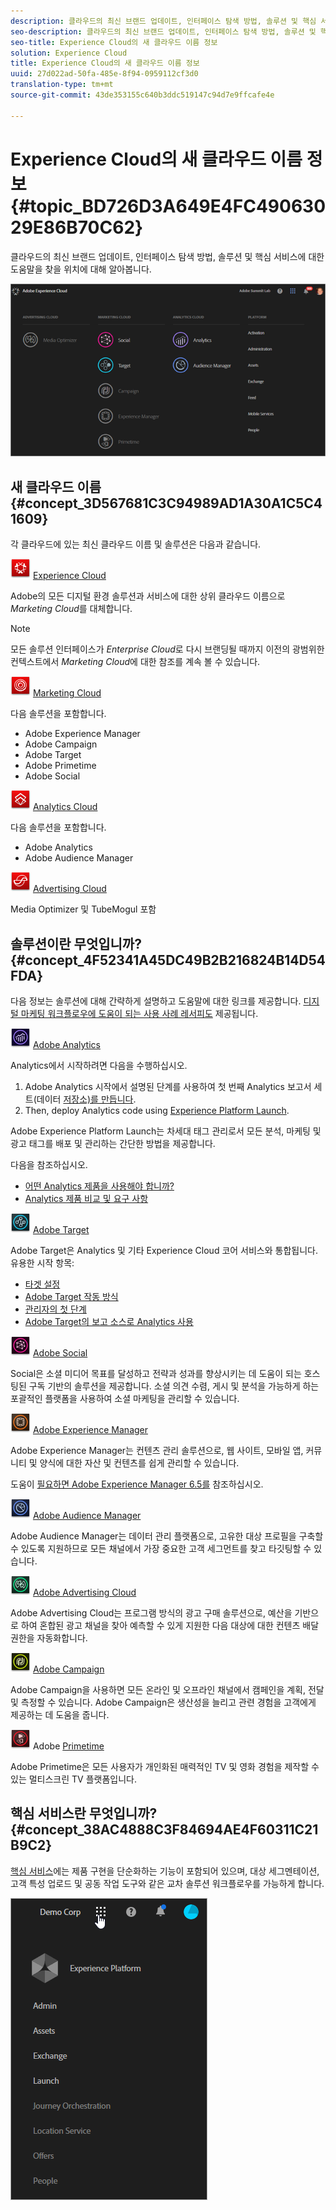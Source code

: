 ```yaml
---
description: 클라우드의 최신 브랜드 업데이트, 인터페이스 탐색 방법, 솔루션 및 핵심 서비스에 대한 도움말을 찾을 위치에 대해 알아봅니다.
seo-description: 클라우드의 최신 브랜드 업데이트, 인터페이스 탐색 방법, 솔루션 및 핵심 서비스에 대한 도움말을 찾을 위치에 대해 알아봅니다.
seo-title: Experience Cloud의 새 클라우드 이름 정보
solution: Experience Cloud
title: Experience Cloud의 새 클라우드 이름 정보
uuid: 27d022ad-50fa-485e-8f94-0959112cf3d0
translation-type: tm+mt
source-git-commit: 43de353155c640b3ddc519147c94d7e9ffcafe4e

---
```



# Experience Cloud의 새 클라우드 이름 정보 {#topic_BD726D3A649E4FC49063029E86B70C62}

클라우드의 최신 브랜드 업데이트, 인터페이스 탐색 방법, 솔루션 및 핵심 서비스에 대한 도움말을 찾을 위치에 대해 알아봅니다.

![](assets/cloud-pulldown.png)

## 새 클라우드 이름 {#concept_3D567681C3C94989AD1A30A1C5C41609}

각 클라우드에 있는 최신 클라우드 이름 및 솔루션은 다음과 같습니다.

![](assets/experience_cloud_appicon_32.png) [Experience Cloud](https://www.adobe.com/experience-cloud.html?promoid=FZPQZ2HS&mv=other)

Adobe의 모든 디지털 환경 솔루션과 서비스에 대한 상위 클라우드 이름으로 *Marketing Cloud*&#x200B;를 대체합니다.

>[!NOTE]
>
>모든 솔루션 인터페이스가 *Enterprise Cloud*&#x200B;로 다시 브랜딩될 때까지 이전의 광범위한 컨텍스트에서 *Marketing Cloud*&#x200B;에 대한 참조를 계속 볼 수 있습니다.

![](assets/marketingcloud_32.png) [Marketing Cloud](https://www.adobe.com/marketing-cloud.html)

다음 솔루션을 포함합니다.

* Adobe Experience Manager
* Adobe Campaign
* Adobe Target
* Adobe Primetime
* Adobe Social

![](assets/analyticscloud_appicon_32.png) [Analytics Cloud](https://www.adobe.com/data-analytics-cloud.html)

다음 솔루션을 포함합니다.

* Adobe Analytics
* Adobe Audience Manager

![](assets/advertisingcloud_appicon_32.png) [Advertising Cloud](https://www.adobe.com/advertising-cloud.html)

Media Optimizer 및 TubeMogul 포함

## 솔루션이란 무엇입니까? {#concept_4F52341A45DC49B2B216824B14D54FDA}

다음 정보는 솔루션에 대해 간략하게 설명하고 도움말에 대한 링크를 제공합니다. [디지털 마케팅 워크플로우에 도움이 되는 사용 사례 레서피도](https://helpx.adobe.com/marketing-cloud/how-to/use-cases.html) 제공됩니다.

![](assets/mc_analytics_32.png) [Adobe Analytics](https://docs.adobe.com/content/help/en/analytics/landing/home.html)

Analytics에서 시작하려면 다음을 수행하십시오.

1. Adobe Analytics 시작에서 설명된 단계를 사용하여 첫 번째 Analytics 보고서 세트(데이터 [저장소)를 만듭니다](https://docs.adobe.com/content/help/en/analytics/analyze/analysis-workspace/home.html).
1. Then, deploy Analytics code using [Experience Platform Launch](https://docs.adobe.com/content/help/en/launch/using/intro/get-started/quick-start.html).

Adobe Experience Platform Launch는 차세대 태그 관리로서 모든 분석, 마케팅 및 광고 태그를 배포 및 관리하는 간단한 방법을 제공합니다.

다음을 참조하십시오.

* [어떤 Analytics 제품을 사용해야 합니까?](https://docs.adobe.com/content/help/en/analytics/admin/admin-overview/which-analytics-tool.html)
* [Analytics 제품 비교 및 요구 사항](https://docs.adobe.com/content/help/en/analytics/admin/admin-overview/analytics-product-comparison.html)

![](assets/mc_target_32.png) [Adobe Target](https://docs.adobe.com/content/help/en/target/using/target-home.html)

Adobe Target은 Analytics 및 기타 Experience Cloud 코어 서비스와 통합됩니다. 유용한 시작 항목:

* [타겟 설정](https://docs.adobe.com/content/help/en/target/using/administer/administrating-target.html)
* [Adobe Target 작동 방식](https://docs.adobe.com/content/help/en/target/using/introduction/how-target-works.html)
* [관리자의 첫 단계](https://docs.adobe.com/content/help/en/target/using/administer/start-target.html)
* [Adobe Target의 보고 소스로 Analytics 사용](https://docs.adobe.com/content/help/en/target/using/integrate/a4t/a4t.html)

![](assets/mc_social_32.png) [Adobe Social](https://docs.adobe.com/content/help/en/social/using/home.html)

Social은 소셜 미디어 목표를 달성하고 전략과 성과를 향상시키는 데 도움이 되는 호스팅된 구독 기반의 솔루션을 제공합니다. 소셜 의견 수렴, 게시 및 분석을 가능하게 하는 포괄적인 플랫폼을 사용하여 소셜 마케팅을 관리할 수 있습니다.

![](assets/mc_experiencemanager_32.png) [Adobe Experience Manager](https://helpx.adobe.com/support/experience-manager/6-5.html)

Adobe Experience Manager는 컨텐츠 관리 솔루션으로, 웹 사이트, 모바일 앱, 커뮤니티 및 양식에 대한 자산 및 컨텐츠를 쉽게 관리할 수 있습니다.

도움이 [필요하면 Adobe Experience Manager 6.5를](https://helpx.adobe.com/support/experience-manager/6-5.html) 참조하십시오.

![](assets/mc_audiencemanager_32.png) [Adobe Audience Manager](https://docs.adobe.com/content/help/en/audience-manager/user-guide/aam-home.html)

Adobe Audience Manager는 데이터 관리 플랫폼으로, 고유한 대상 프로필을 구축할 수 있도록 지원하므로 모든 채널에서 가장 중요한 고객 세그먼트를 찾고 타깃팅할 수 있습니다.

![](assets/mc_optimize_32.png) [Adobe Advertising Cloud](https://docs.adobe.com/content/help/en/release-notes/experience-cloud/current.html#adcloud)

Adobe Advertising Cloud는 프로그램 방식의 광고 구매 솔루션으로, 예산을 기반으로 하여 혼합된 광고 채널을 찾아 예측할 수 있게 지원한 다음 대상에 대한 컨텐츠 배달 권한을 자동화합니다.

![](assets/mc_campaign_32.png) [Adobe Campaign](https://docs.adobe.com/content/help/en/campaign-standard/using/getting-started/about-adobe-campaign/campaign-orchestration.html)

Adobe Campaign을 사용하면 모든 온라인 및 오프라인 채널에서 캠페인을 계획, 전달 및 측정할 수 있습니다. Adobe Campaign은 생산성을 늘리고 관련 경험을 고객에게 제공하는 데 도움을 줍니다.

![](assets/primetime_app_32.png) Adobe [Primetime](https://help.adobe.com/en_US/primetime/)

Adobe Primetime은 모든 사용자가 개인화된 매력적인 TV 및 영화 경험을 제작할 수 있는 멀티스크린 TV 플랫폼입니다.

## 핵심 서비스란 무엇입니까? {#concept_38AC4888C3F84694AE4F60311C21B9C2}

[핵심 서비스](https://docs.adobe.com/content/help/en/core-services/interface/about-core-services/core-services-landing.html)에는 제품 구현을 단순화하는 기능이 포함되어 있으며, 대상 세그멘테이션, 고객 특성 업로드 및 공동 작업 도구와 같은 교차 솔루션 워크플로우를 가능하게 합니다.

![](assets/core-services.png)
